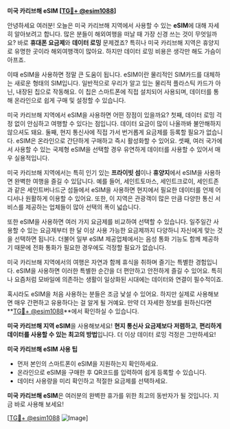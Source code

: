 **미국 카리브해 eSIM [[TG💪+ @esim1088](https://t.me/s/esim1088)]**

안녕하세요 여러분! 오늘은 미국 카리브해 지역에서 사용할 수 있는 **eSIM**에 대해 자세히 알아보려고 합니다. 많은 분들이 해외여행을 떠날 때 가장 신경 쓰는 것이 무엇일까요? 바로 **휴대폰 요금제**와 **데이터 로밍** 문제겠죠? 특히나 미국 카리브해 지역은 휴양지로 유명한 곳이라 해외여행객이 많아요. 하지만 데이터 로밍 비용은 생각만 해도 가슴이 아프죠.

이때 eSIM을 사용하면 정말 큰 도움이 됩니다. eSIM이란 물리적인 SIM카드를 대체하는 새로운 형태의 SIM입니다. 일반적으로 우리가 알고 있는 물리적 플라스틱 카드가 아닌, 내장된 칩으로 작동해요. 이 칩은 스마트폰에 직접 설치되어 사용되며, 데이터를 통해 온라인으로 쉽게 구매 및 설정할 수 있습니다.

미국 카리브해 지역에서 eSIM을 사용하면 어떤 장점이 있을까요? 첫째, 데이터 로밍 걱정 없이 안심하고 여행할 수 있다는 점입니다. 데이터 요금이 많이 나올까봐 불안해하지 않으셔도 돼요. 둘째, 현지 통신사에 직접 가서 번거롭게 요금제를 등록할 필요가 없습니다. eSIM은 온라인으로 간단하게 구매하고 즉시 활성화할 수 있어요. 셋째, 여러 국가에서 사용할 수 있는 국제형 eSIM을 선택할 경우 유연하게 데이터를 사용할 수 있어서 매우 실용적입니다.

미국 카리브해 지역에서는 특히 인기 있는 **프라이빗 섬**이나 **휴양지**에서 eSIM을 사용하면 완벽한 여행을 즐길 수 있답니다. 예를 들어, 세인트토마스, 세인트크로이, 세인트존과 같은 세인트버나드군 섬들에서 eSIM을 사용하면 현지에서 필요한 데이터를 언제 어디서나 원활하게 이용할 수 있어요. 또한, 이 지역은 관광객이 많은 만큼 다양한 통신 서비스를 제공하는 업체들이 많아 선택의 폭이 넓습니다.

또한 eSIM을 사용하면 여러 가지 요금제를 비교하여 선택할 수 있습니다. 일주일간 사용할 수 있는 요금제부터 한 달 이상 사용 가능한 요금제까지 다양하니 자신에게 맞는 것을 선택하면 됩니다. 더불어 일부 eSIM 제공업체에서는 음성 통화 기능도 함께 제공하기 때문에 전화 통화가 필요한 경우에도 걱정할 필요가 없습니다.

미국 카리브해 지역에서의 여행은 자연과 함께 휴식을 취하며 즐기는 특별한 경험입니다. eSIM을 사용하면 이러한 특별한 순간을 더 편안하고 안전하게 즐길 수 있어요. 특히나 요즘처럼 모바일에 의존하는 생활이 일상화된 시대에는 데이터와 연결이 필수적이죠.

혹시라도 eSIM을 처음 사용하는 분들은 조금 낯설 수 있어요. 하지만 실제로 사용해보면 매우 간편하고 유용하다는 걸 알게 될 거예요. 만약 더 자세한 정보를 원하신다면 **[TG💪+ @esim1088](https://t.me/s/esim1088)**에서 확인하실 수 있습니다.

**미국 카리브해 지역 eSIM**을 사용해보세요! **현지 통신사 요금제보다 저렴하고**, **편리하게 데이터를 사용할 수 있는 최고의 방법**입니다. 더 이상 데이터 로밍 걱정은 그만하세요!

**미국 카리브해 eSIM 사용 팁**
- 먼저 본인의 스마트폰이 eSIM을 지원하는지 확인하세요.
- 온라인으로 eSIM을 구매한 후 QR코드를 입력하여 쉽게 등록할 수 있습니다.
- 데이터 사용량을 미리 확인하고 적절한 요금제를 선택하세요.

**미국 카리브해 eSIM**은 여러분의 완벽한 휴가를 위한 최고의 동반자가 될 것입니다. 지금 바로 사용해 보세요!

[[TG💪+ @esim1088](https://t.me/s/esim1088) ![Image](https://i.postimg.cc/Y0z9fWf4/image.png)]
